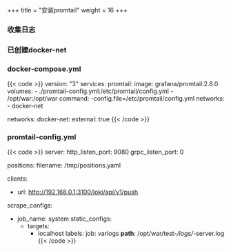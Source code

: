 +++
title = "安装promtail"
weight = 16
+++

### 收集日志
### 已创建docker-net
### docker-compose.yml
{{< code >}}
version: "3"
services:
  promtail:
    image: grafana/promtail:2.8.0
    volumes:
      - ./promtail-config.yml:/etc/promtail/config.yml
      - /opt/war:/opt/war
    command: -config.file=/etc/promtail/config.yml
    networks:
      - docker-net

networks:
  docker-net:
    external: true
{{< /code >}}

### promtail-config.yml
{{< code >}}
server:
  http_listen_port: 9080
  grpc_listen_port: 0

positions:
  filename: /tmp/positions.yaml

clients:
  - url: http://192.168.0.1:3100/loki/api/v1/push

scrape_configs:
- job_name: system
  static_configs:
  - targets:
      - localhost
    labels:
      job: varlogs
      __path__: /opt/war/test-*/logs/*-server.log
{{< /code >}}